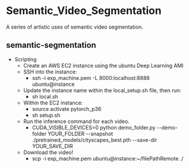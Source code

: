 # Semantic_Video_Segmentation
A series of artistic uses of semantic video segmentation.

## semantic-segmentation
* Scripting
    * Create an AWS EC2 instance using the ubuntu Deep Learning AMI
    * SSH into the instance:
        * ssh -i exp_machine.pem -L 8000:localhost:8888 ubuntu@instance
    * Update the instance name within the local_setup.sh file, then run:
        * sh local.sh
    * Within the EC2 instance:
        * source activate pytorch_p36
        * sh setup.sh
    * Run the inference command for each video.
        * CUDA_VISIBLE_DEVICES=0 python demo_folder.py --demo-folder YOUR_FOLDER --snapshot ./pretrained_models/cityscapes_best.pth --save-dir YOUR_SAVE_DIR
    * Download the video!
        * scp -i exp_machine.pem ubuntu@instance:~/filePathRemote ./
